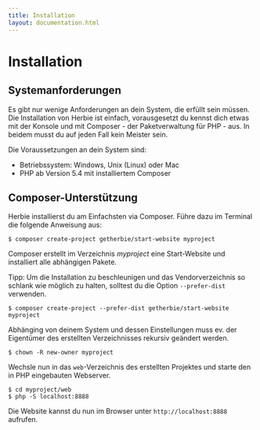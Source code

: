 ```yaml
---
title: Installation
layout: documentation.html
---
```


# Installation


## Systemanforderungen

Es gibt nur wenige Anforderungen an dein System, die erfüllt sein müssen. Die
Installation von Herbie ist einfach, vorausgesetzt du kennst dich etwas mit der Konsole
und mit Composer - der Paketverwaltung für PHP - aus. In beidem musst du auf jeden Fall kein
Meister sein.

Die Voraussetzungen an dein System sind:

- Betriebssystem: Windows, Unix (Linux) oder Mac
- PHP ab Version 5.4 mit installiertem Composer


## Composer-Unterstützung

Herbie installierst du am Einfachsten via Composer. Führe dazu im Terminal die folgende
Anweisung aus:

    $ composer create-project getherbie/start-website myproject

Composer erstellt im Verzeichnis *myproject* eine Start-Website und installiert alle
abhängigen Pakete.

Tipp: Um die Installation zu beschleunigen und das Vendorverzeichnis so schlank wie möglich zu halten, solltest du die Option `--prefer-dist` verwenden.

    $ composer create-project --prefer-dist getherbie/start-website myproject

Abhänging von deinem System und dessen Einstellungen muss ev. der Eigentümer des
erstellten Verzeichnisses rekursiv geändert werden.

    $ chown -R new-owner myproject

Wechsle nun in das `web`-Verzeichnis des erstellten Projektes und starte den in PHP eingebauten Webserver.

    $ cd myproject/web
    $ php -S localhost:8888

Die Website kannst du nun im Browser unter `http://localhost:8888` aufrufen.
